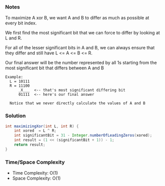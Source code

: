 ### Notes

To maximize A xor B, we want A and B to differ as much as possible at every bit index.

We first find the most significant bit that we can force to differ by looking at L and R.

For all of the lesser significant bits in A and B, we can always ensure that they differ and still have L <= A <= B <= R.

Our final answer will be the number represented by all 1s starting from the most significant bit that differs between A and B

```
Example:
  L = 10111   
  R = 11100
      _X___  <-- that's most significant differing bit
      01111  <-- here's our final answer

  Notice that we never directly calculate the values of A and B
```
### Solution

```java
int maximizingXor(int L, int R) {
    int xored  = L ^ R;
    int significantBit = 31 - Integer.numberOfLeadingZeros(xored);
    int result = (1 << (significantBit + 1)) - 1;
    return result;
}
```

### Time/Space Complexity

- Time Complexity: O(1)
- Space Complexity: O(1)
